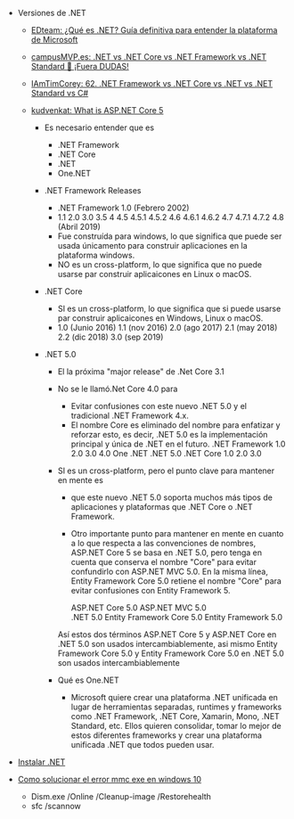 - Versiones de .NET

  - [EDteam: ¿Qué es .NET? Guía definitiva para entender la plataforma de Microsoft](https://www.youtube.com/watch?v=fuTDzzarQGg)
  - [campusMVP.es: .NET vs .NET Core vs .NET Framework vs .NET Standard 🤯 ¡Fuera DUDAS!](https://www.youtube.com/watch?v=zWfIl2Za-es)
  - [IAmTimCorey: 62. .NET Framework vs .NET Core vs .NET vs .NET Standard vs C#](https://www.youtube.com/watch?v=4olO9UjRiww)

  - [kudvenkat: What is ASP.NET Core 5](https://www.youtube.com/watch?v=t3zj0c244UE)

    - Es necesario entender que es
      - .NET Framework
      - .NET Core
      - .NET
      - One.NET
    - .NET Framework Releases
      - .NET Framework 1.0 (Febrero 2002)
      - 1.1 2.0 3.0 3.5 4 4.5 4.5.1 4.5.2 4.6 4.6.1 4.6.2 4.7 4.7.1 4.7.2 4.8 (Abril 2019)
      - Fue construída para windows, lo que significa que puede ser usada únicamento para construir aplicaciones en la plataforma windows.
      - NO es un cross-platform, lo que significa que no puede usarse par construir aplicaicones en Linux o macOS.
    - .NET Core
      - SI es un cross-platform, lo que significa que si puede usarse par construir aplicaicones en Windows, Linux o macOS.
      - 1.0 (Junio 2016) 1.1 (nov 2016) 2.0 (ago 2017) 2.1 (may 2018) 2.2 (dic 2018) 3.0 (sep 2019)
    - .NET 5.0

      - El la próxima "major release" de .Net Core 3.1
      - No se le llamó.Net Core 4.0 para
        - Evitar confusiones con este nuevo .NET 5.0 y el tradicional .NET Framework 4.x.
        - El nombre Core es eliminado del nombre para enfatizar y reforzar esto, es decir, .NET 5.0 es la implementación principal y única de .NET en el futuro.
          .NET Framework 1.0 2.0 3.0 4.0
          One .NET .NET 5.0
          .NET Core 1.0 2.0 3.0
      - SI es un cross-platform, pero el punto clave para mantener en mente es

        - que este nuevo .NET 5.0 soporta muchos más tipos de aplicaciones y plataformas que .NET Core o .NET Framework.
        - Otro importante punto para mantener en mente en cuanto a lo que respecta a las convenciones de nombres, ASP.NET Core 5 se basa en .NET 5.0, pero tenga en cuenta que conserva el nombre "Core" para evitar confundirlo con ASP.NET MVC 5.0. En la misma línea, Entity Framework Core 5.0 retiene el nombre "Core" para evitar confusiones con Entity Framework 5.

          ASP.NET Core 5.0 ASP.NET MVC 5.0  
          .NET 5.0
          Entity Framework Core 5.0 Entity Framework 5.0

        Así estos dos términos ASP.NET Core 5 y ASP.NET Core en .NET 5.0 son usados intercambiablemente, asi mismo Entity Framework Core 5.0 y Entity Framework Core 5.0 en .NET 5.0 son usados intercambiablemente

      - Qué es One.NET

        - Microsoft quiere crear una plataforma .NET unificada en lugar de herramientas separadas, runtimes y frameworks como .NET Framework, .NET Core, Xamarin, Mono, .NET Standard, etc. Ellos quieren consolidar, tomar lo mejor de estos diferentes frameworks y crear una plataforma unificada .NET que todos pueden usar.

- [Instalar .NET](https://dotnet.microsoft.com/en-us/)

- [Como solucionar el error mmc exe en windows 10](https://mundowin.com/como-solucionar-el-error-mmc-exe-en-windows-10/)
  - Dism.exe /Online /Cleanup-image /Restorehealth
  - sfc /scannow
